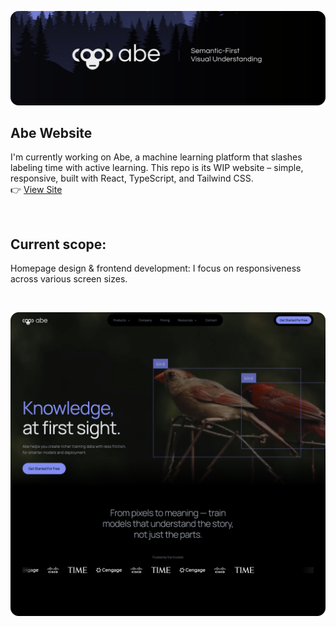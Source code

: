 ![Preview](./banner.png)

## Abe Website
I'm currently working on Abe, a machine learning platform that slashes labeling time with active learning. This repo is its WIP website – simple, responsive, built with React, TypeScript, and Tailwind CSS.  
👉 [View Site](https://site-template-v2-git-main-james-projects-31877320.vercel.app/)

<br>

## Current scope: 
Homepage design & frontend development: I focus on responsiveness across various screen sizes.  


<br>

![Preview](./site_preview_home.png)
